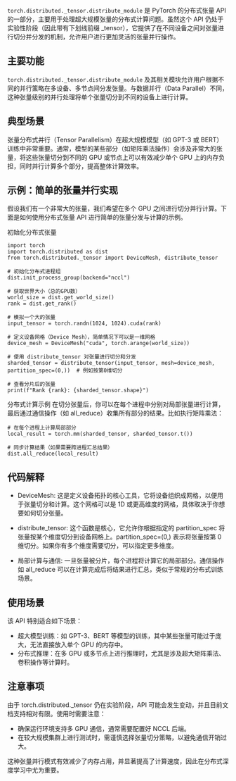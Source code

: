 ```torch.distributed._tensor.distribute_module``` 是 PyTorch 的分布式张量 API 的一部分，主要用于处理超大规模张量的分布式计算问题。虽然这个 API 仍处于实验性阶段（因此带有下划线前缀 _tensor），它提供了在不同设备之间对张量进行切分并分发的机制，允许用户进行更加灵活的张量并行操作。

## 主要功能
```torch.distributed._tensor.distribute_module``` 及其相关模块允许用户根据不同的并行策略在多设备、多节点间分发张量。与数据并行（Data Parallel）不同，这种张量级别的并行处理将单个张量切分到不同的设备上进行计算。

## 典型场景
张量分布式并行（Tensor Parallelism）在超大规模模型（如 GPT-3 或 BERT）训练中非常重要。通常，模型的某些部分（如矩阵乘法操作）会涉及非常大的张量，将这些张量切分到不同的 GPU 或节点上可以有效减少单个 GPU 上的内存负担，同时并行计算多个部分，提高整体计算效率。

## 示例：简单的张量并行实现
假设我们有一个非常大的张量，我们希望在多个 GPU 之间进行切分并行计算。下面是如何使用分布式张量 API 进行简单的张量分发与计算的示例。

初始化分布式张量
```
import torch
import torch.distributed as dist
from torch.distributed._tensor import DeviceMesh, distribute_tensor

# 初始化分布式进程组
dist.init_process_group(backend="nccl")

# 获取世界大小（总的GPU数）
world_size = dist.get_world_size()
rank = dist.get_rank()

# 模拟一个大的张量
input_tensor = torch.randn(1024, 1024).cuda(rank)

# 定义设备网格（Device Mesh），简单情况下可以是一维网格
device_mesh = DeviceMesh("cuda", torch.arange(world_size))

# 使用 distribute_tensor 对张量进行切分和分发
sharded_tensor = distribute_tensor(input_tensor, mesh=device_mesh, partition_spec=(0,))  # 例如按第0维切分

# 查看分片后的张量
print(f"Rank {rank}: {sharded_tensor.shape}")
```
分布式计算示例
在切分张量后，你可以在每个进程中分别对局部张量进行计算，最后通过通信操作（如 all_reduce）收集所有部分的结果。比如执行矩阵乘法：
```
# 在每个进程上计算局部部分
local_result = torch.mm(sharded_tensor, sharded_tensor.t())

# 同步计算结果（如果需要跨进程汇总结果）
dist.all_reduce(local_result)
```
## 代码解释
- DeviceMesh: 这是定义设备拓扑的核心工具，它将设备组织成网格，以便用于张量切分和计算。这个网格可以是 1D 或更高维度的网格，具体取决于你想要如何切分张量。

- distribute_tensor: 这个函数是核心，它允许你根据指定的 partition_spec 将张量按某个维度切分到设备网格上。partition_spec=(0,) 表示将张量按第 0 维切分。如果你有多个维度需要切分，可以指定更多维度。

- 局部计算与通信: 一旦张量被分片，每个进程将计算它的局部部分。通信操作如 all_reduce 可以在计算完成后将结果进行汇总，类似于常规的分布式训练场景。

## 使用场景
该 API 特别适合如下场景：

- 超大模型训练：如 GPT-3、BERT 等模型的训练，其中某些张量可能过于庞大，无法直接放入单个 GPU 的内存中。
- 分布式推理：在多 GPU 或多节点上进行推理时，尤其是涉及超大矩阵乘法、卷积操作等计算时。

## 注意事项
由于 torch.distributed._tensor 仍在实验阶段，API 可能会发生变动，并且目前文档支持相对有限。使用时需要注意：

- 确保运行环境支持多 GPU 通信，通常需要配置好 NCCL 后端。
- 在较大规模集群上进行测试时，需谨慎选择张量切分策略，以避免通信开销过大。

这种张量并行模式有效减少了内存占用，并显著提高了计算速度，因此在分布式深度学习中尤为重要。

